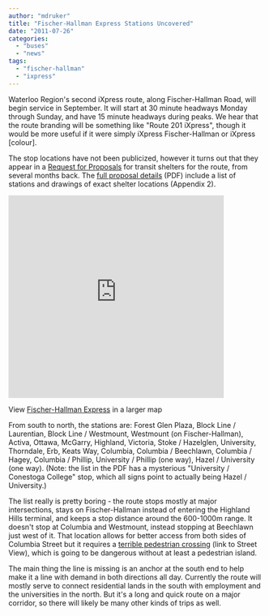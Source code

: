 ```yaml
---
author: "mdruker"
title: "Fischer-Hallman Express Stations Uncovered"
date: "2011-07-26"
categories: 
  - "buses"
  - "news"
tags: 
  - "fischer-hallman"
  - "ixpress"
---
```


Waterloo Region's second iXpress route, along Fischer-Hallman Road, will begin service in September. It will start at 30 minute headways Monday through Sunday, and have 15 minute headways during peaks. We hear that the route branding will be something like "Route 201 iXpress", though it would be more useful if it were simply iXpress Fischer-Hallman or iXpress \[colour\].

The stop locations have not been publicized, however it turns out that they appear in a [Request for Proposals](https://regweb.region.waterloo.on.ca/procurement/procurement.nsf/vwWebCurrentProposals?OpenView&start=1&count=10) for transit shelters for the route, from several months back. The [full proposal details](https://regweb.region.waterloo.on.ca/procurement/procurement.nsf/0/F82F113EF6F92973852578870052677F/$file/P2011%2025.pdf?OpenElement) (PDF) include a list of stations and drawings of exact shelter locations (Appendix 2).

<iframe width="425" height="400" frameborder="0" scrolling="no" marginheight="0" marginwidth="0" src="https://maps.google.com/maps/ms?msid=215113956999525868809.0004a903ff3d6cca2e105&amp;msa=0&amp;ie=UTF8&amp;ll=43.44245,-80.521889&amp;spn=0.09971,0.102654&amp;z=12&amp;output=embed"></iframe>

  
View [Fischer-Hallman Express](https://maps.google.com/maps/ms?msid=215113956999525868809.0004a903ff3d6cca2e105&msa=0&ie=UTF8&ll=43.44245,-80.521889&spn=0.09971,0.102654&z=12&source=embed) in a larger map

From south to north, the stations are: Forest Glen Plaza, Block Line / Laurentian, Block Line / Westmount, Westmount (on Fischer-Hallman), Activa, Ottawa, McGarry, Highland, Victoria, Stoke / Hazelglen, University, Thorndale, Erb, Keats Way, Columbia, Columbia / Beechlawn, Columbia / Hagey, Columbia / Phillip, University / Phillip (one way), Hazel / University (one way). (Note: the list in the PDF has a mysterious "University / Conestoga College" stop, which all signs point to actually being Hazel / University.)

The list really is pretty boring - the route stops mostly at major intersections, stays on Fischer-Hallman instead of entering the Highland Hills terminal, and keeps a stop distance around the 600-1000m range. It doesn't stop at Columbia and Westmount, instead stopping at Beechlawn just west of it. That location allows for better access from both sides of Columbia Street but it requires a [terrible pedestrian crossing](https://maps.google.com/?ll=43.466096,-80.558882&spn=0.012833,0.027595&z=15&layer=c&cbll=43.469295,-80.561093&panoid=ibEcuwM4E2JiDSbDyNWWqA&cbp=12,341.19,,0,1.54) (link to Street View), which is going to be dangerous without at least a pedestrian island.

The main thing the line is missing is an anchor at the south end to help make it a line with demand in both directions all day. Currently the route will mostly serve to connect residential lands in the south with employment and the universities in the north. But it's a long and quick route on a major corridor, so there will likely be many other kinds of trips as well.

